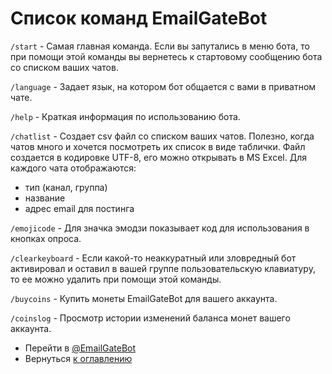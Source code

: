 # Список команд EmailGateBot

`/start` - Самая главная команда.
Если вы запутались в меню бота, то при помощи этой команды вы вернетесь к стартовому сообщению бота со списком ваших чатов.

`/language` - Задает язык, на котором бот общается с вами в приватном чате.

`/help` - Краткая информация по использованию бота.

`/chatlist` - Создает csv файл со списком ваших чатов. Полезно, когда чатов много и хочется посмотреть их список в виде таблички.
Файл создается в кодировке UTF-8, его можно открывать в MS Excel. Для каждого чата отображаются:

- тип (канал, группа)
- название
- адрес email для постинга

`/emojicode` - Для значка эмодзи показывает код для использования в кнопках опроса.

`/clearkeyboard` - Если какой-то неаккуратный или зловредный бот активировал и оставил в вашей группе пользовательскую клавиатуру,
то ее можно удалить при помощи этой команды.

`/buycoins` - Купить монеты EmailGateBot для вашего аккаунта.

`/coinslog` - Просмотр истории изменений баланса монет вашего аккаунта.

- Перейти в [@EmailGateBot](http://t.me/EmailGateBot?start=utm_KDaxQG000_github-ru-commands)
- Вернуться [к оглавлению](guide.md)
